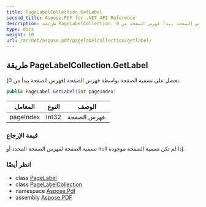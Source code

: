 ```yaml
---
title: PageLabelCollection.GetLabel
second_title: Aspose.PDF for .NET API Reference
description: طريقة PageLabelCollection. تحصل على تسمية الصفحة بواسطة فهرس الصفحة يبدأ فهرس الصفحة من 0
type: docs
weight: 10
url: /ar/net/aspose.pdf/pagelabelcollection/getlabel/
---
```

## طريقة PageLabelCollection.GetLabel

تحصل على تسمية الصفحة بواسطة فهرس الصفحة (فهرس الصفحة يبدأ من 0).

```csharp
public PageLabel GetLabel(int pageIndex)
```

| المعامل | النوع | الوصف |
| --- | --- | --- |
| pageIndex | Int32 | فهرس الصفحة. |

### قيمة الإرجاع

تسمية الصفحة لفهرس الصفحة المحدد أو null إذا لم تكن تسمية الصفحة موجودة.

### انظر أيضًا

* class [PageLabel](../../pagelabel/)
* class [PageLabelCollection](../)
* namespace [Aspose.Pdf](../../../aspose.pdf/)
* assembly [Aspose.PDF](../../../)